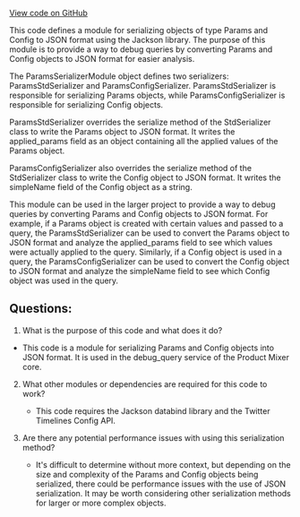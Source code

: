 [View code on GitHub](https://github.com/misbahsy/the-algorithm/product-mixer/core/src/main/scala/com/twitter/product_mixer/core/service/debug_query/ParamsSerializerModule.scala)

This code defines a module for serializing objects of type Params and Config to JSON format using the Jackson library. The purpose of this module is to provide a way to debug queries by converting Params and Config objects to JSON format for easier analysis.

The ParamsSerializerModule object defines two serializers: ParamsStdSerializer and ParamsConfigSerializer. ParamsStdSerializer is responsible for serializing Params objects, while ParamsConfigSerializer is responsible for serializing Config objects.

ParamsStdSerializer overrides the serialize method of the StdSerializer class to write the Params object to JSON format. It writes the applied_params field as an object containing all the applied values of the Params object.

ParamsConfigSerializer also overrides the serialize method of the StdSerializer class to write the Config object to JSON format. It writes the simpleName field of the Config object as a string.

This module can be used in the larger project to provide a way to debug queries by converting Params and Config objects to JSON format. For example, if a Params object is created with certain values and passed to a query, the ParamsStdSerializer can be used to convert the Params object to JSON format and analyze the applied_params field to see which values were actually applied to the query. Similarly, if a Config object is used in a query, the ParamsConfigSerializer can be used to convert the Config object to JSON format and analyze the simpleName field to see which Config object was used in the query.
## Questions: 
 1. What is the purpose of this code and what does it do?
   - This code is a module for serializing Params and Config objects into JSON format. It is used in the debug_query service of the Product Mixer core.

2. What other modules or dependencies are required for this code to work?
   - This code requires the Jackson databind library and the Twitter Timelines Config API.

3. Are there any potential performance issues with using this serialization method?
   - It's difficult to determine without more context, but depending on the size and complexity of the Params and Config objects being serialized, there could be performance issues with the use of JSON serialization. It may be worth considering other serialization methods for larger or more complex objects.